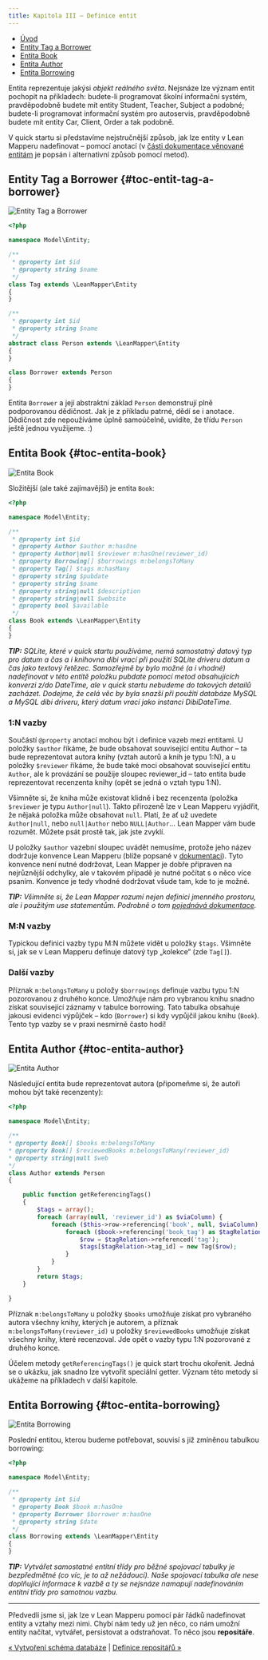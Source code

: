 ```yaml
---
title: Kapitola III – Definice entit
---
```


* [Úvod](#page-title)
* [Entity Tag a Borrower](#toc-entit-tag-a-borrower)
* [Entita Book](#toc-entita-book)
* [Entita Author](#toc-entita-author)
* [Entita Borrowing](#toc-entita-borrowing)


Entita reprezentuje jakýsi *objekt reálného světa*. Nejsnáze lze význam entit pochopit na příkladech: budete-li programovat školní informační systém, pravděpodobně budete mít entity Student, Teacher, Subject a podobné; budete-li programovat informační systém pro autoservis, pravděpodobně budete mít entity Car, Client, Order a tak podobně.

V quick startu si představíme nejstručnější způsob, jak lze entity v Lean Mapperu nadefinovat – pomocí anotací (v [části dokumentace věnované entitám](/cs/docs/entity/) je popsán i alternativní způsob pomocí metod).


## Entity Tag a Borrower {#toc-entit-tag-a-borrower}

![Entity Tag a Borrower](/img/qs-schema-tag+borrower.png)

``` php
<?php

namespace Model\Entity;

/**
 * @property int $id
 * @property string $name
 */
class Tag extends \LeanMapper\Entity
{
}

/**
 * @property int $id
 * @property string $name
 */
abstract class Person extends \LeanMapper\Entity
{
}

class Borrower extends Person
{
}
```

Entita `Borrower` a její abstraktní základ `Person` demonstrují plně podporovanou dědičnost. Jak je z příkladu patrné, dědí se i anotace. Dědičnost zde nepoužíváme úplně samoúčelně, uvidíte, že třídu `Person` ještě jednou využijeme. :)


## Entita Book {#toc-entita-book}

![Entita Book](/img/qs-schema-book.png)

Složitější (ale také zajímavější) je entita `Book`:

``` php
<?php

namespace Model\Entity;

/**
 * @property int $id
 * @property Author $author m:hasOne
 * @property Author|null $reviewer m:hasOne(reviewer_id)
 * @property Borrowing[] $borrowings m:belongsToMany
 * @property Tag[] $tags m:hasMany
 * @property string $pubdate
 * @property string $name
 * @property string|null $description
 * @property string|null $website
 * @property bool $available
 */
class Book extends \LeanMapper\Entity
{
}
```

***TIP:** SQLite, které v quick startu používáme, nemá samostatný datový typ pro datum a čas a i knihovna dibi vrací při použití SQLite driveru datum a čas jako textový řetězec. Samozřejmě by bylo možné (a i vhodné) nadefinovat v této entitě položku pubdate pomocí metod obsahujících konverzi z/do DateTime, ale v quick startu nebudeme do takových detailů zacházet. Dodejme, že celá věc by byla snazší při použití databáze MySQL a MySQL dibi driveru, který datum vrací jako instanci DibiDateTime.*


### 1:N vazby

Součástí `@property` anotací mohou být i definice vazeb mezi entitami. U položky `$author` říkáme, že bude obsahovat související entitu Author – ta bude reprezentovat autora knihy (vztah autorů a knih je typu 1:N), a u položky `$reviewer` říkáme, že bude také moci obsahovat související entitu `Author`, ale k provázání se použije sloupec reviewer_id – tato entita bude reprezentovat recenzenta knihy (opět se jedná o vztah typu 1:N).

Všimněte si, že kniha může existovat klidně i bez recenzenta (položka `$reviewer` je typu `Author|null`). Takto přirozeně lze v Lean Mapperu vyjádřit, že nějaká položka může obsahovat `null`. Platí, že ať už uvedete `Author|null`, nebo `null|Author` nebo `NULL|Author`… Lean Mapper vám bude rozumět. Můžete psát prostě tak, jak jste zvyklí.

U položky `$author` vazební sloupec uvádět nemusíme, protože jeho název dodržuje konvence Lean Mapperu (blíže popsané v [dokumentaci](/cs/docs/konvence/)). Tyto konvence není nutné dodržovat, Lean Mapper je dobře připraven na nejrůznější odchylky, ale v takovém případě je nutné počítat s o něco více psaním. Konvence je tedy vhodné dodržovat všude tam, kde to je možné.

***TIP:** Všimněte si, že Lean Mapper rozumí nejen definici jmenného prostoru, ale i použitým use statementům. Podrobně o tom [pojednává dokumentace](/cs/docs/entity/#use).*


### M:N vazby

Typickou definici vazby typu M:N můžete vidět u položky `$tags`. Všimněte si, jak se v Lean Mapperu definuje datový typ „kolekce“ (zde `Tag[]`).


### Další vazby

Příznak `m:belongsToMany` u položy `$borrowings` definuje vazbu typu 1:N pozorovanou z druhého konce. Umožňuje nám pro vybranou knihu snadno získat související záznamy v tabulce borrowing. Tato tabulka obsahuje jakousi evidenci výpůjček – kdo (`Borrower`) si kdy vypůjčil jakou knihu (`Book`). Tento typ vazby se v praxi nesmírně často hodí!


## Entita Author {#toc-entita-author}

![Entita Author](/img/qs-schema-author.png)

Následující entita bude reprezentovat autora (připomeňme si, že autoři mohou být také recenzenty):

``` php
<?php

namespace Model\Entity;

/**
* @property Book[] $books m:belongsToMany
* @property Book[] $reviewedBooks m:belongsToMany(reviewer_id)
* @property string|null $web
*/
class Author extends Person
{

	public function getReferencingTags()
	{
		$tags = array();
		foreach (array(null, 'reviewer_id') as $viaColumn) {
			foreach ($this->row->referencing('book', null, $viaColumn) as $book) {
				foreach ($book->referencing('book_tag') as $tagRelation) {
					$row = $tagRelation->referenced('tag');
					$tags[$tagRelation->tag_id] = new Tag($row);
				}
			}
		}
		return $tags;
	}

}
```

Příznak `m:belongsToMany` u položky `$books` umožňuje získat pro vybraného autora všechny knihy, kterých je autorem, a příznak `m:belongsToMany(reviewer_id)` u položky `$reviewedBooks` umožňuje získat všechny knihy, které recenzoval. Jde opět o vazby typu 1:N pozorované z druhého konce.

Účelem metody `getReferencingTags()` je quick start trochu okořenit. Jedná se o ukázku, jak snadno lze vytvořit speciální getter. Význam této metody si ukážeme na příkladech v další kapitole.


## Entita Borrowing {#toc-entita-borrowing}

![Entita Borrowing](/img/qs-schema-borrowing.png)

Poslední entitou, kterou budeme potřebovat, souvisí s již zmíněnou tabulkou borrowing:

``` php
<?php

namespace Model\Entity;

/**
 * @property int $id
 * @property Book $book m:hasOne
 * @property Borrower $borrower m:hasOne
 * @property string $date
 */
class Borrowing extends \LeanMapper\Entity
{
}
```

***TIP:** Vytvářet samostatné entitní třídy pro běžné spojovací tabulky je bezpředmětné (co víc, je to až nežádoucí). Naše spojovací tabulka ale nese doplňující informace k vazbě a ty se nejsnáze namapují nadefinováním entitní třídy pro samotnou vazbu.*

----------

Předvedli jsme si, jak lze v Lean Mapperu pomocí pár řádků nadefinovat entity a vztahy mezi nimi. Chybí nám tedy už jen něco, co nám umožní entity načítat, vytvářet, persistovat a odstraňovat. To něco jsou **repositáře**.


[« Vytvoření schéma databáze](/cs/quick-start/kapitola-2/) | [Definice repositářů »](/cs/quick-start/kapitola-4/)
